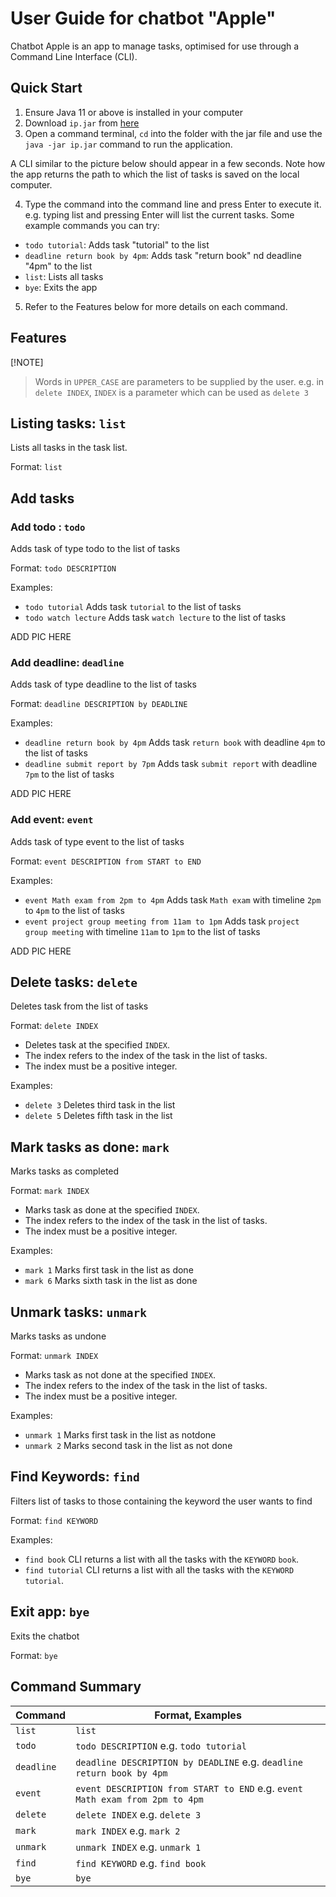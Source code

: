 # User Guide for chatbot "Apple"

Chatbot Apple is an app to manage tasks, optimised for use through a Command Line Interface (CLI).

## Quick Start
1. Ensure Java 11 or above is installed in your computer
2. Download `ip.jar` from [here](https://github.com/hongyijie06/ip/releases/tag/A-Jar)
3. Open a command terminal, `cd` into the folder with the jar file and use the `java -jar ip.jar` command to run the application.

A CLI similar to the picture below should appear in a few seconds. Note how the app returns the path to which the list of tasks is saved on the local computer.

4. Type the command into the command line and press Enter to execute it. e.g. typing list and pressing Enter will list the current tasks.
Some example commands you can try:

- `todo tutorial`: Adds task "tutorial" to the list
- `deadline return book by 4pm`: Adds task "return book" nd deadline "4pm" to the list
- `list`: Lists all tasks
- `bye`: Exits the app

5. Refer to the Features below for more details on each command.

## Features

[!NOTE]
> Words in `UPPER_CASE` are parameters to be supplied by the user. e.g. in `delete INDEX`, `INDEX` is a parameter which can be used as `delete 3`

## Listing tasks: `list`
Lists all tasks in the task list.

Format: `list`

## Add tasks
### Add todo : `todo`
Adds task of type todo to the list of tasks

Format: `todo DESCRIPTION`

Examples:
- `todo tutorial` Adds task `tutorial` to the list of tasks
- `todo watch lecture` Adds task `watch lecture` to the list of tasks

ADD PIC HERE

### Add deadline: `deadline`
Adds task of type deadline to the list of tasks

Format: `deadline DESCRIPTION by DEADLINE`

Examples:
- `deadline return book by 4pm` Adds task `return book` with deadline `4pm` to the list of tasks
- `deadline submit report by 7pm` Adds task `submit report` with deadline `7pm` to the list of tasks

ADD PIC HERE

### Add event: `event`
Adds task of type event to the list of tasks

Format: `event DESCRIPTION from START to END`

Examples:
- `event Math exam from 2pm to 4pm` Adds task `Math exam` with timeline `2pm` to `4pm` to the list of tasks
- `event project group meeting from 11am to 1pm` Adds task `project group meeting` with timeline `11am` to `1pm` to the list of tasks

ADD PIC HERE

## Delete tasks: `delete`
Deletes task from the list of tasks

Format: `delete INDEX`

- Deletes task at the specified `INDEX`. 
- The index refers to the index of the task in the list of tasks. 
- The index must be a positive integer.

Examples:
- `delete 3` Deletes third task in the list
- `delete 5` Deletes fifth task in the list

## Mark tasks as done: `mark`
Marks tasks as completed

Format: `mark INDEX`

- Marks task as done at the specified `INDEX`. 
- The index refers to the index of the task in the list of tasks. 
- The index must be a positive integer.

Examples: 
- `mark 1` Marks first task in the list as done
- `mark 6` Marks sixth task in the list as done

## Unmark tasks: `unmark`
Marks tasks as undone

Format: `unmark INDEX`

- Marks task as not done at the specified `INDEX`. 
- The index refers to the index of the task in the list of tasks. 
- The index must be a positive integer.

Examples:
- `unmark 1` Marks first task in the list as notdone
- `unmark 2` Marks second task in the list as not done

## Find Keywords: `find`
Filters list of tasks to those containing the keyword the user wants to find

Format: `find KEYWORD`

Examples:
- `find book` CLI returns a list with all the tasks with the `KEYWORD` `book`.
- `find tutorial` CLI returns a list with all the tasks with the `KEYWORD` `tutorial`.

## Exit app: `bye`
Exits the chatbot

Format: `bye`

## Command Summary

| Command | Format, Examples |
| ------- | --------------- |
| `list` | `list` |
| `todo` | `todo DESCRIPTION` e.g. `todo tutorial` |
| `deadline` | `deadline DESCRIPTION by DEADLINE` e.g. `deadline return book by 4pm` |
| `event` | `event DESCRIPTION from START to END` e.g. `event Math exam from 2pm to 4pm` |
| `delete` | `delete INDEX` e.g. `delete 3` |
| `mark` | `mark INDEX` e.g. `mark 2` |
| `unmark` | `unmark INDEX` e.g. `unmark 1` |
| `find` | `find KEYWORD` e.g. `find book` |
| `bye` | `bye` |